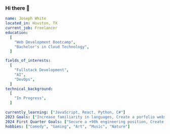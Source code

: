 ### Hi there 👋

<!--
**Joseph-WhiteSWE/Joseph-WhiteSWE** is a ✨ _special_ ✨ repository because its `README.md` (this file) appears on your GitHub profile.

Here are some ideas to get you started:

- 🔭 I’m currently working on ...
- 🌱 I’m currently learning ...
- 👯 I’m looking to collaborate on ...
- 🤔 I’m looking for help with ...
- 💬 Ask me about ...
- 📫 How to reach me: ...
- 😄 Pronouns: ...
- ⚡ Fun fact: ...
-->

```yaml
name: Joseph White
located_in: Houston, TX
current_job: Freelancer
education:
  [
    "Web Development Bootcamp",
    "Bachelor's in Cloud Technology",
  ]

fields_of_interests:
  [
    "Fullstack Development",
    "AI",
    "DevOps",
  ]
technical_background: 
  [
    "In Progress",
  ]
  
currently_learning: ["JavaScript, React, Python, C#"]
2023 Goals: ["Increase familiarity in languages, Create a porfolio website, Create a mobile app"]
2024 First Quarter Goals: ["Secure a +90k engineering position, Create 5 mobiles apps."]
hobbies: ["Comedy", "Gaming", "Art", "Music", "Nature"]
```
